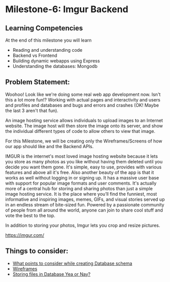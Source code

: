 # Milestone-6: Imgur Backend

## Learning Competencies

At the end of this milestone you will learn

- Reading and understanding code
- Backend vs Frontend
- Building dynamic webapps using Express
- Understanding the databases: Mongodb

## Problem Statement:

Woohoo! Look like we're doing some real web app development now. Isn't this a lot more fun!? Working with actual pages and interactivity and users and profiles and databases and bugs and errors and crashes (OK! Maybe the last 3 aren't that fun).

An image hosting service allows individuals to upload images to an Internet website. The image host will then store the image onto its server, and show the individual different types of code to allow others to view that image.

For this Milestone, we will be creating only the Wireframes/Screens of how our app should like and the Backend APIs.

 IMGUR is the internet's most loved image hosting website because it lets you store as many photos as you like without having them deleted until you decide you want them gone. It's simple, easy to use, provides with various features and above all it's free. Also another beauty of the app is that it works as well without logging in or signing up. It has a massive user base with support for popular image formats and user comments. It's actually more of a central hub for storing and sharing photos than just a simple image hosting service. It is the place where you’ll find the funniest, most informative and inspiring images, memes, GIFs, and visual stories served up in an endless stream of bite-sized fun. Powered by a passionate community of people from all around the world, anyone can join to share cool stuff and vote the best to the top.

In addition to storing your photos, Imgur lets you crop and resize pictures.

https://imgur.com/

## Things to consider:

- [What points to consider while creating Database schema](https://www.codeproject.com/Articles/359654/11-important-database-designing-rules-which-I-fo-2)
- [Wireframes](https://careerfoundry.com/en/blog/ux-design/how-to-create-your-first-wireframe/)
- [Storing files in Database Yea or Nay?](https://stackoverflow.com/questions/3748/storing-images-in-db-yea-or-nay)
